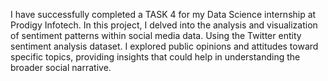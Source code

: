 I have successfully completed a TASK 4 for my Data Science internship at Prodigy Infotech. 
In this project, I delved into the analysis and visualization of sentiment patterns within social media data. Using the Twitter entity sentiment analysis dataset.
I explored public opinions and attitudes toward specific topics, providing insights that could help in understanding the broader social narrative.
